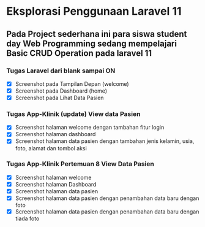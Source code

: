 # Eksplorasi Penggunaan Laravel 11

## Pada Project sederhana ini para siswa student day Web Programming sedang mempelajari Basic CRUD Operation pada laravel 11

### Tugas Laravel dari blank sampai ON

- [x] Screenshot pada Tampilan Depan (welcome)
- [x] Screenshot pada Dashboard (home)
- [x] Screenshot pada Lihat Data Pasien

### Tugas App-Klinik (update) View data Pasien

- [x] Screenshot halaman welcome dengan tambahan fitur login
- [x] Screenshot halaman dashboard
- [x] Screenshot halaman data pasien dengan tambahan jenis kelamin, usia, foto, alamat dan tombol aksi

### Tugas App-Klinik Pertemuan 8 View Data Pasien

- [x] Screenshot halaman welcome
- [x] Screenshot halaman Dashboard
- [x] Screenshot halaman data pasien
- [x] Screenshot halaman data pasien dengan penambahan data baru dengan foto
- [x] Screenshot halaman data pasien dengan penambahan data baru dengan tiada foto